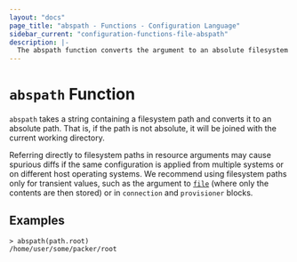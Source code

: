```yaml
---
layout: "docs"
page_title: "abspath - Functions - Configuration Language"
sidebar_current: "configuration-functions-file-abspath"
description: |-
  The abspath function converts the argument to an absolute filesystem path.
---
```


# `abspath` Function


`abspath` takes a string containing a filesystem path and converts it
to an absolute path. That is, if the path is not absolute, it will be joined
with the current working directory.

Referring directly to filesystem paths in resource arguments may cause
spurious diffs if the same configuration is applied from multiple systems or on
different host operating systems. We recommend using filesystem paths only
for transient values, such as the argument to [`file`](./file.html) (where
only the contents are then stored) or in `connection` and `provisioner` blocks.

## Examples

```
> abspath(path.root)
/home/user/some/packer/root
```

